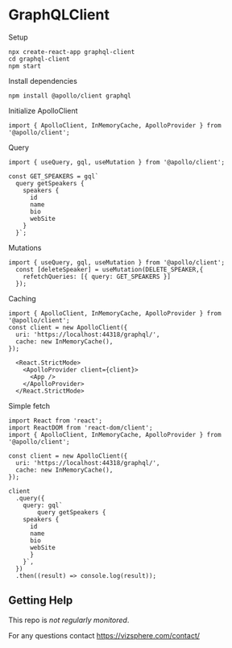 # GraphQLClient 

Setup
```
npx create-react-app graphql-client 
cd graphql-client 
npm start

```
Install dependencies 
```
npm install @apollo/client graphql
```

Initialize ApolloClient 
```
import { ApolloClient, InMemoryCache, ApolloProvider } from '@apollo/client';
```
Query 
``` 
import { useQuery, gql, useMutation } from '@apollo/client';

const GET_SPEAKERS = gql`
  query getSpeakers {
    speakers {
      id
      name
      bio
      webSite
    }
  }`;
```

Mutations 
``` 
import { useQuery, gql, useMutation } from '@apollo/client';
  const [deleteSpeaker] = useMutation(DELETE_SPEAKER,{
    refetchQueries: [{ query: GET_SPEAKERS }]
  });

```

Caching
``` 
import { ApolloClient, InMemoryCache, ApolloProvider } from '@apollo/client';
const client = new ApolloClient({
  uri: 'https://localhost:44318/graphql/', 
  cache: new InMemoryCache(),
});

  <React.StrictMode>
    <ApolloProvider client={client}>
      <App />
    </ApolloProvider>
  </React.StrictMode>

```

Simple fetch
``` 
import React from 'react';
import ReactDOM from 'react-dom/client';
import { ApolloClient, InMemoryCache, ApolloProvider } from '@apollo/client';

const client = new ApolloClient({
  uri: 'https://localhost:44318/graphql/', 
  cache: new InMemoryCache(),
});

client
  .query({
    query: gql`
        query getSpeakers {
    speakers {
      id
      name
      bio
      webSite
      }
    }`,
  })
  .then((result) => console.log(result));

```
## Getting Help

This repo is _not regularly monitored_.

For any questions contact https://vizsphere.com/contact/
